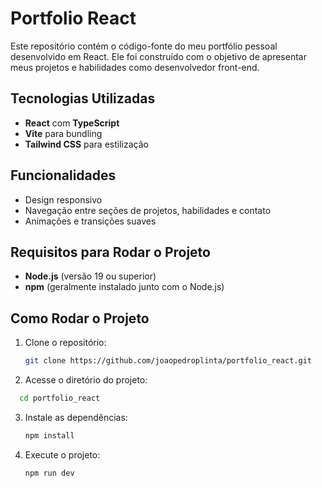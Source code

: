 # Portfolio React

Este repositório contém o código-fonte do meu portfólio pessoal desenvolvido em React. Ele foi construído com o objetivo de apresentar meus projetos e habilidades como desenvolvedor front-end.

## Tecnologias Utilizadas
- **React** com **TypeScript**
- **Vite** para bundling
- **Tailwind CSS** para estilização

## Funcionalidades
- Design responsivo
- Navegação entre seções de projetos, habilidades e contato
- Animações e transições suaves

## Requisitos para Rodar o Projeto
- **Node.js** (versão 19 ou superior)
- **npm** (geralmente instalado junto com o Node.js)

## Como Rodar o Projeto
1. Clone o repositório:
   ```bash
   git clone https://github.com/joaopedroplinta/portfolio_react.git
   ```

2. Acesse o diretório do projeto:
 ```bash
   cd portfolio_react
   ```

3. Instale as dependências:
   ```bash
   npm install
   ```
4. Execute o projeto:
   ```bash
   npm run dev
   ```
